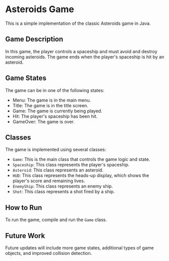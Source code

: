 # Asteroids Game

This is a simple implementation of the classic Asteroids game in Java.

## Game Description

In this game, the player controls a spaceship and must avoid and destroy incoming asteroids. The game ends when the player's spaceship is hit by an asteroid.

## Game States

The game can be in one of the following states:

- Menu: The game is in the main menu.
- Title: The game is in the title screen.
- Game: The game is currently being played.
- Hit: The player's spaceship has been hit.
- GameOver: The game is over.

## Classes

The game is implemented using several classes:

- `Game`: This is the main class that controls the game logic and state.
- `Spaceship`: This class represents the player's spaceship.
- `Asteroid`: This class represents an asteroid.
- `HUD`: This class represents the heads-up display, which shows the player's score and remaining lives.
- `EnemyShip`: This class represents an enemy ship.
- `Shot`: This class represents a shot fired by a ship.

## How to Run

To run the game, compile and run the `Game` class.

## Future Work

Future updates will include more game states, additional types of game objects, and improved collision detection.
